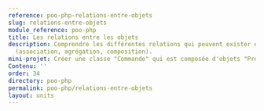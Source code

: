 ```yaml
---
reference: poo-php-relations-entre-objets
slug: relations-entre-objets
module_reference: poo-php
title: Les relations entre les objets
description: Comprendre les différentes relations qui peuvent exister entre les objets
  (association, agrégation, composition).
mini-projet: Créer une classe "Commande" qui est composée d'objets "Produit".
Contenu: ''
order: 34
directory: poo-php
permalink: poo-php/relations-entre-objets
layout: units
---
```

